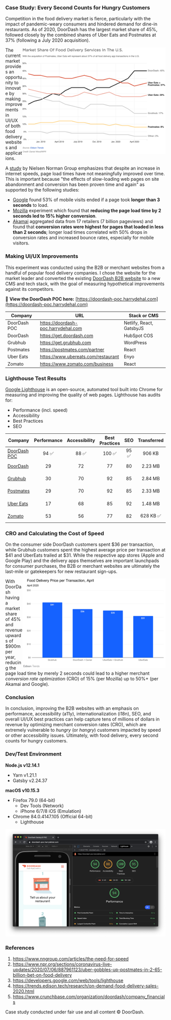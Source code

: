 ### Case Study: Every Second Counts for Hungry Customers
Competition in the food delivery market is fierce, particularly with the impact of pandemic-weary consumers and hindered demand for dine-in restaurants. As of 2020, DoorDash has the largest market share of 45%, followed closely by the combined shares of Uber Eats and Postmates at 37% (following a July 2020 acquisition).

<img align="right" width="450" src="https://raw.githubusercontent.com/hdehal/doordash-poc/master/static/edison_npr_marketshare.png">

The current market provides an opportunity to innovate by making improvements in UI/UX of both food delivery websites and applications.

A [study](https://www.nngroup.com/articles/the-need-for-speed) by Nielsen Norman Group emphasizes that despite an increase in internet speeds, page load times have not meaningfully improved over time. This is important because "the effects of slow-loading web pages on site abandonment and conversion has been proven time and again" as supported by the following studies:

- [Google](https://www.thinkwithgoogle.com/marketing-resources/data-measurement/mobile-page-speed-new-industry-benchmarks/) found 53% of mobile visits ended if a page took **longer than 3 seconds** to load.
- [Mozilla](https://blog.mozilla.org/metrics/2010/04/05/firefox-page-load-speed-part-ii/) experiment which found that **reducing the page load time by 2 seconds led to 15% higher conversion**.
- [Akamai](https://www.akamai.com/us/en/multimedia/documents/report/akamai-state-of-online-retail-performance-2017-holiday.pdf) aggregated data from 17 retailers (7 billion pageviews) and found that **conversion rates were highest for pages that loaded in less than 2 seconds**; longer load times correlated with 50% drops in conversion rates and increased bounce rates, especially for mobile visitors.

### Making UI/UX Improvements
This experiment was conducted using the B2B or merchant websites from a handful of popular food delivery companies. I chose the website for the market leader and converted the existing [DoorDash B2B website](https://get.doordash.com) to a new CMS and tech stack, with the goal of measuring hypothetical improvements against its competitors.

:link: **View the DoorDash POC here:** [https://doordash-poc.harrydehal.com](https://doordash-poc.harrydehal.com)


| Company      | URL                                 | Stack or CMS             |
|--------------|-------------------------------------|--------------------------|
| DoorDash POC | https://doordash-poc.harrydehal.com | Netlify, React, GatsbyJS |
| DoorDash     | https://get.doordash.com            | HubSpot COS              |
| Grubhub      | https://get.grubhub.com             | WordPress                |
| Postmates    | https://postmates.com/partner       | React                    |
| Uber Eats    | https://www.ubereats.com/restaurant | Enyo                     |
| Zomato       | https://www.zomato.com/business     | React                    |

### Lighthouse Test Results

[Google Lighthouse](https://developers.google.com/web/tools/lighthouse) is an open-source, automated tool built into Chrome for measuring and improving the quality of web pages. Lighthouse has audits for:

- Performance (incl. speed)
- Accessibility
- Best Practices
- SEO

| Company                                             |      Performance      |     Accessibility     |     Best Practices     |          SEO          |        Transferred        |          Load Event         |
|-----------------------------------------------------|:---------------------:|:---------------------:|:----------------------:|:---------------------:|:-------------------------:|:---------------------------:|
| [DoorDash POC](https://doordash-poc.harrydehal.com) | 94 :white_check_mark: | 88 :white_check_mark: | 100 :white_check_mark: | 95 :white_check_mark: |           906 KB          | 0.454 ms :white_check_mark: |
| [DoorDash](https://get.doordash.com)                |           29          |           72          |           77           |           80          |          2.23 MB          |           4.354 s           |
| [Grubhub](https://get.grubhub.com)                  |           30          |           70          |           92           |           85          |          2.84 MB          |           2.742 s           |
| [Postmates](https://postmates.com/partner)          |           29          |           70          |           92           |           85          |          2.33 MB          |           1.446 s           |
| [Uber Eats](https://www.ubereats.com/restaurant)    |           17          |           68          |           85           |           92          |          1.48 MB          |           1.580 s           |
| [Zomato](https://www.zomato.com/business)           |           53          |           56          |           77           |           82          | 628 KB :white_check_mark: |           1.191 s           |

### CRO and Calculating the Cost of Speed
On the consumer side DoorDash customers spent $36 per transaction, while Grubhub customers spent the highest average price per transaction at $41 and UberEats trailed at $31. While the respective app stores (Apple and Google Play) and the delivery apps themselves are important launchpads for consumer purchases, the B2B or merchant websites are ultimately the last-mile or gatekeepers for new restaurant sign-ups.

<img align="right" width="450" src="https://raw.githubusercontent.com/hdehal/doordash-poc/master/static/edison_prices.png">

With DoorDash having a market share of 45% and revenue upwards of $900m per year, reducing the page load time by merely 2 seconds could lead to a higher merchant *conversion rate optimization* (CRO) of 15% (per Mozilla) up to 50%+ (per Akamai and Google).

### Conclusion

In conclusion, improving the B2B websites with an emphasis on performance, accessibility (a11y), internationalization (i18n), SEO, and overall UI/UX best practices can help capture tens of millions of dollars in revenue by optimizing merchant conversion rates (CRO), which are extremely vulnerable to *hungry* (or *hangry*) customers impacted by speed or other accessibility issues. Ultimately, with food delivery, every second counts for hungry customers.

### Dev/Test Environment
**Node.js v12.14.1**
- Yarn v1.21.1
- Gatsby v2.24.37

**macOS v10.15.3**
- Firefox 79.0 (64-bit)
  - Dev Tools (Network)
  - iPhone 6/7/8 iOS (Emulation)
- Chrome 84.0.4147.105 (Official 64-bit)
  - Lighthouse

[<img src="https://raw.githubusercontent.com/hdehal/doordash-poc/master/static/app_screenshot.png">](https://doordash-poc.harrydehal.com)
### References
1. https://www.nngroup.com/articles/the-need-for-speed
2. https://www.npr.org/sections/coronavirus-live-updates/2020/07/06/887961123/uber-gobbles-up-postmates-in-2-65-billion-bet-on-food-delivery
3. https://developers.google.com/web/tools/lighthouse
4. https://trends.edison.tech/research/on-demand-food-delivery-sales-2020.html
5. https://www.crunchbase.com/organization/doordash/company_financials

Case study conducted under fair use and all content © DoorDash.